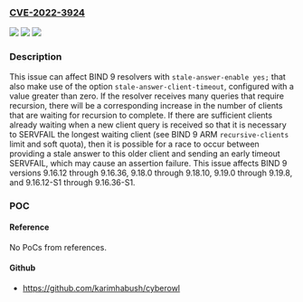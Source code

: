 ### [CVE-2022-3924](https://cve.mitre.org/cgi-bin/cvename.cgi?name=CVE-2022-3924)
![](https://img.shields.io/static/v1?label=Product&message=BIND%209&color=blue)
![](https://img.shields.io/static/v1?label=Version&message=n%2Fa&color=blue)
![](https://img.shields.io/static/v1?label=Vulnerability&message=n%2Fa&color=brighgreen)

### Description

This issue can affect BIND 9 resolvers with `stale-answer-enable yes;` that also make use of the option `stale-answer-client-timeout`, configured with a value greater than zero. If the resolver receives many queries that require recursion, there will be a corresponding increase in the number of clients that are waiting for recursion to complete. If there are sufficient clients already waiting when a new client query is received so that it is necessary to SERVFAIL the longest waiting client (see BIND 9 ARM `recursive-clients` limit and soft quota), then it is possible for a race to occur between providing a stale answer to this older client and sending an early timeout SERVFAIL, which may cause an assertion failure. This issue affects BIND 9 versions 9.16.12 through 9.16.36, 9.18.0 through 9.18.10, 9.19.0 through 9.19.8, and 9.16.12-S1 through 9.16.36-S1.

### POC

#### Reference
No PoCs from references.

#### Github
- https://github.com/karimhabush/cyberowl

